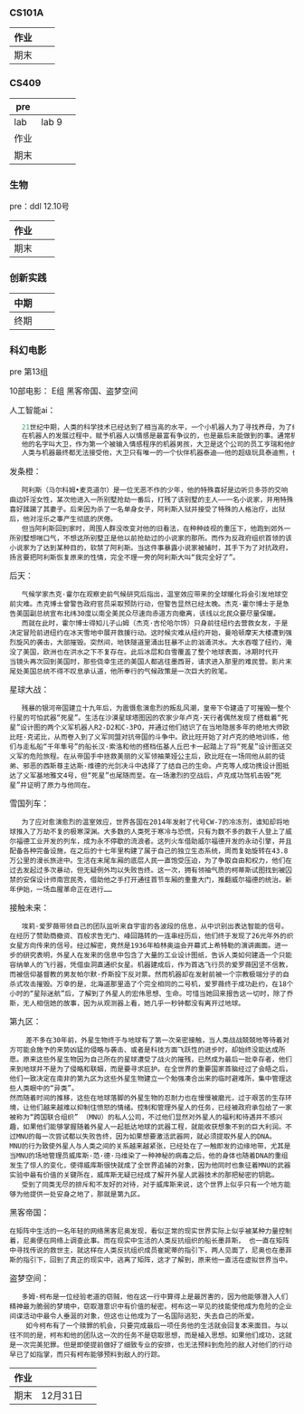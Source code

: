 ### CS101A

| 作业 |      |      |
| ---- | ---- | ---- |
| 期末 |      |      |

### CS409

| pre  |       |      |
| ---- | ----- | ---- |
| lab  | lab 9 |      |
| 作业 |       |      |
| 期末 |       |      |

### 生物

pre：ddl 12.10号

| 作业 |      |      |
| ---- | ---- | ---- |
| 期末 |      |      |

### 创新实践

| 中期 |      |      |
| ---- | ---- | ---- |
| 终期 |      |      |

### 科幻电影

pre 第13组

10部电影：  E组 黑客帝国、盗梦空间

人工智能ai：

```Go
   21世纪中期，人类的科学技术已经达到了相当高的水平，一个小机器人为了寻找养母，为了缩短机器人和人类差距而奋斗的故事。
   在机器人的发展过程中，赋予机器人以情感是最富有争议的，也是最后未能做到的事。通常机器人被视作为一个极其复杂的装置，人们认为他们不会具备感情。但是，有很多父母失去了自己的孩子，时代的需要就使这种可能性大大增加了。终于，Cybertronics Manufacturing制作公司着手解决了这个问题，制造出了第一个具有感情的机器人。
   他的名字叫大卫，作为第一个被输入情感程序的机器男孩，大卫是这个公司的员工亨瑞和他的妻子的一个试验品，他们夫妻俩收养了大卫。而他们自己的孩子却最终因病被冷冻起来，以期待有朝一日，有一种能治疗这种病的方法会出现。尽管大卫逐渐成了他们的孩子，拥有了所有的爱，成为了家庭的一员。但是，一系列意想不到的事件的发生，使得大卫的生活无法进行下去。
   人类与机器最终都无法接受他，大卫只有唯一的一个伙伴机器泰迪——他的超级玩具泰迪熊，也是他的保护者。大卫开始踏上了旅程，去寻找真正属于自己的地方。他发现在那个世界中，机器人和机器之间的差距是那么的巨大，又是那么的脆弱。他要找寻自我、探索人性，成为一个真正意义上的人。
```

发条橙：

       阿利斯（马尔科姆•麦克道尔）是一位无恶不作的少年，他的特殊喜好是边听贝多芬的交响曲边奸淫女性，某次他进入一所别墅抢劫一番后，打残了该别墅的主人——一名小说家，并用特殊喜好蹂躏了其妻子。后来因为杀了一名单身女子，阿利斯入狱并接受了特殊的人格治疗，出狱后，他对淫乐之事产生彻底的厌倦。 
       但当阿利斯回到家时，周围人群没改变对他的旧看法，在种种歧视的重压下，他跑到郊外一所别墅想喘口气，不想这所别墅正是他以前抢劫过的小说家的那所。而作为反政府组织首领的该小说家为了达到某种目的，软禁了阿利斯。当这件事暴露小说家被捕时，其手下为了对抗政府，扬言要把阿利斯恢复原来的性情，完全不理一旁的阿利斯大叫“我完全好了”。

后天：

```
   气候学家杰克·霍尔在观察史前气候研究后指出，温室效应带来的全球暖化将会引发地球空前灾难。杰克博士曾警告政府官员采取预防行动，但警告显然已经太晚。杰克·霍尔博士于是急告美国副总统宣布北纬30度以南全美民众尽速向赤道方向撤离，该线以北民众要尽量保暖。
   而就在此时，霍尔博士得知儿子山姆（杰克·吉伦哈尔饰）只身前往纽约去营救女友，于是决定冒险前进纽约在冰天雪地中展开救援行动。这时候灾难从纽约开始，曼哈顿摩天大楼遭到强烈旋风的袭击，大部摧毁。突然间，地铁隧道里涌出狂暴不止的汹涌洪水。大水吞噬了纽约，淹没了美国，欧洲也在洪水之下不复存在。此后冰层和白雪覆盖了整个地球表面，冰期时代开
当镜头再次回到美国时，那些侥幸生还的美国人都逃往墨西哥，请求进入那里的难民营。影片末尾处美国总统不得不叹息承认道，他所奉行的气候政策是一次巨大的败笔。
```

星球大战：

```
   残暴的银河帝国建立十九年后，为震慑愈演愈烈的叛乱风潮，皇帝下令建造了可摧毁一整个行星的可怕武器“死星”。生活在沙漠星球塔图因的农家少年卢克·天行者偶然发现了搭载着“死星”设计图的两个义军机器人R2-D2和C-3PO，并通过他们结识了在当地隐居多年的绝地大师欧比旺·克诺比，从而卷入到了义军同盟对抗帝国的斗争中。欧比旺开始了对卢克的绝地训练，他们与走私船“千年隼号”的船长汉·索洛和他的搭档伍基人丘巴卡一起踏上了将“死星”设计图送交义军的危险旅程。在从帝国手中拯救美丽的义军领袖莱娅公主后，欧比旺在一场同他从前的徒弟、邪恶的西斯尊主达斯·维德的光剑决斗中选择了了结自己的生命。卢克等人成功携设计图抵达了义军基地雅文4号，但“死星”也尾随而至。在一场激烈的空战后，卢克成功驾机击毁“死星”并证明了原力与他同在。
```

雪国列车：

```
   为了应对愈演愈烈的温室效应，世界各国在2014年发射了代号CW-7的冷冻剂，谁知却将地球推入了万劫不复的极寒深渊。大多数的人类死于寒冷与恐慌，只有为数不多的数千人登上了威尔福德工业开发的列车，成为永不停歇的流浪者。这列火车借助威尔福德开发的永动引擎，并且配备各种完备设施，在之后的十七年里构建了属于自己的独立生态系统，周而复始旋转在43.8万公里的漫长旅途中。生活在末尾车厢的底层人民一直饱受压迫，为了争取自由和权力，他们在过去发起过多次暴动，但无疑例外均以失败告终。这一次，拥有领袖气质的柯蒂斯试图找到被囚禁的安保设计师南宫民秀，借助他之手打开通往首节车厢的重重大门，推翻威尔福德的统治。新年伊始，一场血腥革命正在进行…… 
```

接触未来：

```
   埃莉·爱罗薇带领自己的团队监听来自宇宙的各波段的信息，从中识别出表达智能的信号。在经历了赞助商撤资、百般求告无门、峰回路转的一连串经历后，他们终于发现了26光年外的织女星方向传来的信号。经过解密，竟然是1936年柏林奥运会开幕式上希特勒的演讲画面。进一步的研究表明，外星人在发来的信息中包含了大量的工业设计图纸，告诉人类如何建造一个只能容纳单人的飞行器，凭借虫洞直通织女星。机器建成后，作为首选飞行员的爱罗薇因坚不信教，而被信仰基督教的男友帕尔默·乔斯投下反对票。然而机器却在发射前被一个宗教极端分子的自杀式攻击摧毁。万幸的是，北海道那里造了个完全相同的二号机，爱罗薇终于成功赴约，在18个小时的“星际迷航”后，了解到了外星人的宏伟思想、生命。可惜当她回来报告这一切时，除了乔斯，无人相信她的故事，因为从观测器上看，她几乎一秒钟都没有离开过地球。
```

第九区：

```
    差不多在30年前，外星生物终于与地球有了第一次亲密接触，当人类战战兢兢地等待着对方可能会施予的来势凶猛的侵略与袭击、或者是科技方面飞跃性的进步时，却始终没能达成所愿。原来这些外星生物因为自己所在的星球遭受了战火的摧残，已然成为最后一批幸存者，他们来到地球并不是为了侵略和联姻，而是要寻求庇护。在全世界的重要国家首脑经过了会晤之后，他们一致决定在南非的第九区为这些外星生物建立一个勉强凑合出来的临时避难所，集中管理这些人类眼中的“异类”。
然而随着时间的推移，这些在地球落脚的外星生物的忍耐力也在慢慢被磨光，过于艰苦的生存环境，让他们越来越难以抑制住愤怒的情绪。控制和管理外星人的任务，已经被政府承包给了一家被称为“跨国联合组织” （MNU）的私人公司，不过他们显然对外星人的福利和待遇并不感兴趣，如果他们能够掌握随着外星人一起抵达地球的武器工程，就能收获想象不到的巨大利润。不过MNU的每一次尝试都以失败告终，因为如果想要激活武器网，就必须提取外星人的DNA。
MNU的行为致使外星人与人类之间的关系越来越紧张，已经处在了一触即发的边缘地带，尤其是当MNU的场地管理员威库斯·范·德·马维染了一种神秘的病毒之后，他的身体也随着DNA的重组发生了惊人的变化，使得威库斯很快就成了全世界追捕的对象，因为他同时也象征着MNU的武器实验中最有价值的关键所在，威库斯无疑已经成了解开外星人武器技术的那把秘密的钥匙。
   受到了同类无尽的排斥和不友好的对待，对于威库斯来说，这个世界上似乎只有一个地方能够为他提供一处安身之地了，那就是第九区。
```

黑客帝国：

```
在矩阵中生活的一名年轻的网络黑客尼奥发现，看似正常的现实世界实际上似乎被某种力量控制着，尼奥便在网络上调查此事。而在现实中生活的人类反抗组织的船长墨菲斯， 也一直在矩阵中寻找传说的救世主，就这样在人类反抗组织成员崔妮蒂的指引下，两人见面了，尼奥也在墨菲斯的指引下，回到了真正的现实中，逃离了矩阵，这才了解到，原来他一直活在虚拟世界当中。
```

盗梦空间：

```
   多姆·柯布是一位经验老道的窃贼，他在这一行中算得上是最厉害的，因为他能够潜入人们精神最为脆弱的梦境中，窃取潜意识中有价值的秘密。柯布这一罕见的技能使他成为危险的企业间谍活动中最令人垂涎的对象，但这也让他成为了一名国际逃犯，失去自己的所爱。
    如今柯布有了一个赎罪的机会，只要完成最后一项任务他的生活就会回复本来面目。与以往不同的是，柯布和他的团队这一次的任务不是窃取思想，而是植入思想。如果他们成功，这就是一次完美犯罪。但是即使提前做好了细致专业的安排，也无法预料到危险的敌人对他们的行动早已了如指掌，而只有柯布能够预料到敌人的行踪。
```


| 作业 |          |      |
| ---- | -------- | ---- |
| 期末 | 12月31日 |      |
